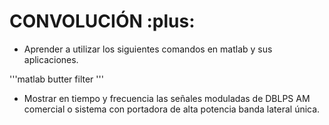 # CONVOLUCIÓN :plus:

- Aprender a utilizar los siguientes comandos en matlab y sus aplicaciones.

'''matlab
butter
filter
'''

- Mostrar en tiempo y frecuencia las señales moduladas de DBLPS AM comercial o sistema con portadora de alta
potencia banda lateral única.